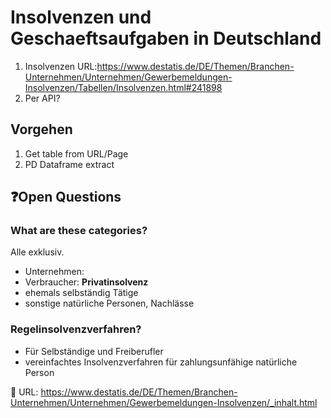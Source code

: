 # Insolvenzen und Geschaeftsaufgaben in Deutschland

1. Insolvenzen URL:https://www.destatis.de/DE/Themen/Branchen-Unternehmen/Unternehmen/Gewerbemeldungen-Insolvenzen/Tabellen/Insolvenzen.html#241898
2. Per API?



## Vorgehen
1. Get table from URL/Page
2. PD Dataframe extract



## ❓️Open Questions
### What are these categories?
Alle exklusiv.

- Unternehmen:
- Verbraucher: **Privatinsolvenz**
- ehemals selbständig Tätige
- sonstige natürliche Personen, Nachlässe

### Regelinsolvenzverfahren?
- Für Selbständige und Freiberufler
- vereinfachtes Insolvenzverfahren für zahlungsunfähige natürliche Person

🔗 URL: https://www.destatis.de/DE/Themen/Branchen-Unternehmen/Unternehmen/Gewerbemeldungen-Insolvenzen/_inhalt.html